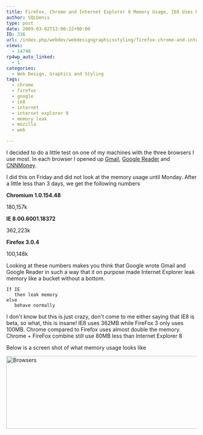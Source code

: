 ```yaml
---
title: FireFox, Chrome and Internet Explorer 8 Memory Usage, IE8 Uses More Memory Than Chrome and FireFox Combined
author: SQLDenis
type: post
date: 2009-03-02T13:00:22+00:00
ID: 336
url: /index.php/webdev/webdesigngraphicsstyling/firefox-chrome-and-internet-explorer-8-m/
views:
  - 14748
rp4wp_auto_linked:
  - 1
categories:
  - Web Design, Graphics and Styling
tags:
  - chrome
  - firefox
  - google
  - ie8
  - internet
  - internet explorer 8
  - memory leak
  - mozilla
  - web

---
```

I decided to do a little test on one of my machines with the three browsers I use most. In each browser I opened up [Gmail][1], [Google Reader][2] and [CNNMoney][3].
  
I did this on Friday and did not look at the memory usage until Monday. After a little less than 3 days, we get the following numbers

**Chromium 1.0.154.48**
  
180,157k

**IE 8.00.6001.18372**
  
362,223k

**Firefox 3.0.4**
  
100,148k

Looking at these numbers makes you think that Google wrote Gmail and Google Reader in such a way that it on purpose made Internet Explorer leak memory like a bucket without a bottom.

```
If IE 
   then leak memory 
else 
   behave normally
```

I don't know but this is just crazy, don't come to me either saying that IE8 is beta, so what, this is insane! IE8 uses 362MB while FireFox 3 only uses 100MB. Chrome compared to Firefox uses almost double the memory. Chrome + FireFox combine still use 80MB less than Internet Explorer 8

Below is a screen shot of what memory usage looks like

[<img src="http://farm4.static.flickr.com/3594/3322981762_be28114019_o.jpg" width="654" height="192" alt="Browsers" />][4]

 [1]: http://mail.google.com/mail/?tab=ym
 [2]: http://www.google.com/reader/
 [3]: http://money.cnn.com/?cnn=yes
 [4]: http://www.flickr.com/photos/denisgobo/3322981762/ "FireFox, Chrome and Internet Explorer 8 Memory Usage"